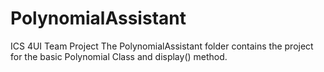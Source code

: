 # PolynomialAssistant
ICS 4UI Team Project
The PolynomialAssistant folder contains the project for the basic Polynomial Class and display() method.
